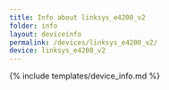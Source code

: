 ```yaml
---
title: Info about linksys_e4200_v2
folder: info
layout: deviceinfo
permalink: /devices/linksys_e4200_v2/
device: linksys_e4200_v2
---
```

{% include templates/device_info.md %}
